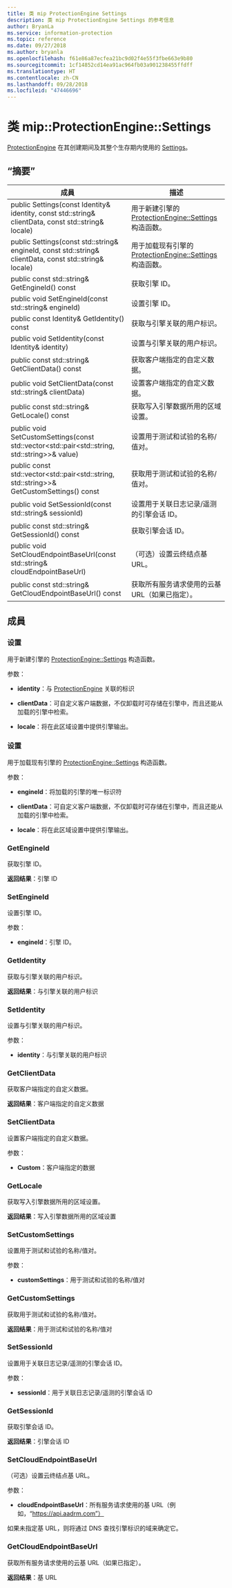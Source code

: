 ```yaml
---
title: 类 mip ProtectionEngine Settings
description: 类 mip ProtectionEngine Settings 的参考信息
author: BryanLa
ms.service: information-protection
ms.topic: reference
ms.date: 09/27/2018
ms.author: bryanla
ms.openlocfilehash: f61e86a87ecfea21bc9d02f4e55f3fbe663e9b80
ms.sourcegitcommit: 1cf14852cd14ea91ac964fb03a901238455ffdff
ms.translationtype: HT
ms.contentlocale: zh-CN
ms.lasthandoff: 09/28/2018
ms.locfileid: "47446696"
---
```

# <a name="class-mipprotectionenginesettings"></a>类 mip::ProtectionEngine::Settings 
[ProtectionEngine](class_mip_protectionengine.md) 在其创建期间及其整个生存期内使用的 [Settings](class_mip_protectionengine_settings.md)。
  
## <a name="summary"></a>“摘要”
 成員                        | 描述                                
--------------------------------|---------------------------------------------
 public Settings(const Identity& identity, const std::string& clientData, const std::string& locale)  |  用于新建引擎的 [ProtectionEngine::Settings](class_mip_protectionengine_settings.md) 构造函数。
 public Settings(const std::string& engineId, const std::string& clientData, const std::string& locale)  |  用于加载现有引擎的 [ProtectionEngine::Settings](class_mip_protectionengine_settings.md) 构造函数。
 public const std::string& GetEngineId() const  |  获取引擎 ID。
 public void SetEngineId(const std::string& engineId)  |  设置引擎 ID。
 public const Identity& GetIdentity() const  |  获取与引擎关联的用户标识。
 public void SetIdentity(const Identity& identity)  |  设置与引擎关联的用户标识。
 public const std::string& GetClientData() const  |  获取客户端指定的自定义数据。
 public void SetClientData(const std::string& clientData)  |  设置客户端指定的自定义数据。
 public const std::string& GetLocale() const  |  获取写入引擎数据所用的区域设置。
public void SetCustomSettings(const std::vector<std::pair<std::string, std::string>>& value)  |  设置用于测试和试验的名称/值对。
public const std::vector<std::pair<std::string, std::string>>& GetCustomSettings() const  |  获取用于测试和试验的名称/值对。
 public void SetSessionId(const std::string& sessionId)  |  设置用于关联日志记录/遥测的引擎会话 ID。
 public const std::string& GetSessionId() const  |  获取引擎会话 ID。
 public void SetCloudEndpointBaseUrl(const std::string& cloudEndpointBaseUrl)  |  （可选）设置云终结点基 URL。
 public const std::string& GetCloudEndpointBaseUrl() const  |  获取所有服务请求使用的云基 URL（如果已指定）。
  
## <a name="members"></a>成員
  
### <a name="settings"></a>设置
用于新建引擎的 [ProtectionEngine::Settings](class_mip_protectionengine_settings.md) 构造函数。

参数：  
* **identity**：与 [ProtectionEngine](class_mip_protectionengine.md) 关联的标识


* **clientData**：可自定义客户端数据，不仅卸载时可存储在引擎中，而且还能从加载的引擎中检索。 


* **locale**：将在此区域设置中提供引擎输出。


  
### <a name="settings"></a>设置
用于加载现有引擎的 [ProtectionEngine::Settings](class_mip_protectionengine_settings.md) 构造函数。

参数：  
* **engineId**：将加载的引擎的唯一标识符 


* **clientData**：可自定义客户端数据，不仅卸载时可存储在引擎中，而且还能从加载的引擎中检索。 


* **locale**：将在此区域设置中提供引擎输出。


  
### <a name="getengineid"></a>GetEngineId
获取引擎 ID。

  
**返回结果**：引擎 ID
  
### <a name="setengineid"></a>SetEngineId
设置引擎 ID。

参数：  
* **engineId**：引擎 ID。


  
### <a name="getidentity"></a>GetIdentity
获取与引擎关联的用户标识。

  
**返回结果**：与引擎关联的用户标识
  
### <a name="setidentity"></a>SetIdentity
设置与引擎关联的用户标识。

参数：  
* **identity**：与引擎关联的用户标识


  
### <a name="getclientdata"></a>GetClientData
获取客户端指定的自定义数据。

  
**返回结果**：客户端指定的自定义数据
  
### <a name="setclientdata"></a>SetClientData
设置客户端指定的自定义数据。

参数：  
* **Custom**：客户端指定的数据


  
### <a name="getlocale"></a>GetLocale
获取写入引擎数据所用的区域设置。

  
**返回结果**：写入引擎数据所用的区域设置
  
### <a name="setcustomsettings"></a>SetCustomSettings
设置用于测试和试验的名称/值对。

参数：  
* **customSettings**：用于测试和试验的名称/值对


  
### <a name="getcustomsettings"></a>GetCustomSettings
获取用于测试和试验的名称/值对。

  
**返回结果**：用于测试和试验的名称/值对
  
### <a name="setsessionid"></a>SetSessionId
设置用于关联日志记录/遥测的引擎会话 ID。

参数：  
* **sessionId**：用于关联日志记录/遥测的引擎会话 ID


  
### <a name="getsessionid"></a>GetSessionId
获取引擎会话 ID。

  
**返回结果**：引擎会话 ID
  
### <a name="setcloudendpointbaseurl"></a>SetCloudEndpointBaseUrl
（可选）设置云终结点基 URL。

参数：  
* **cloudEndpointBaseUrl**：所有服务请求使用的基 URL（例如，“https://api.aadrm.com”）


如果未指定基 URL，则将通过 DNS 查找引擎标识的域来确定它。
  
### <a name="getcloudendpointbaseurl"></a>GetCloudEndpointBaseUrl
获取所有服务请求使用的云基 URL（如果已指定）。

  
**返回结果**：基 URL